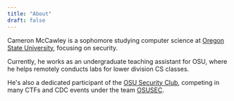 ```yaml
---
title: "About"
draft: false
---
```


Cameron McCawley is a sophomore studying computer science at [Oregon State University](https://www.oregonstate.edu/), focusing on security.

Currently, he works as an undergraduate teaching assistant for OSU, where he helps remotely conducts labs for lower division CS classes.

He's also a dedicated participant of the [OSU Security Club](https://www.osusec.org/), competing in many CTFs and CDC events under the team [OSUSEC](https://ctftime.org/team/12858).